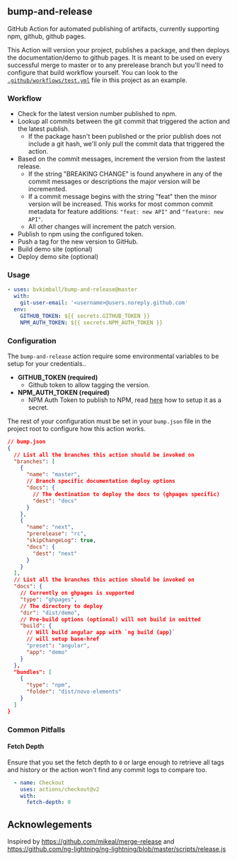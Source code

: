 ## bump-and-release

GitHub Action for automated publishing of artifacts, currently supporting npm, github, github pages.

This Action will version your project, publishes a package, and then deploys the documentation/demo to github pages. It is meant to be used on every successful merge to master or to any prerelease branch but you'll need to configure that build workflow yourself. You can look to the [`.github/workflows/test.yml`](./.github/workflows/test.yml) file in this project as an example.

### Workflow

* Check for the latest version number published to npm.
* Lookup all commits between the git commit that triggered the action and the latest publish.
  * If the package hasn't been published or the prior publish does not include a git hash, we'll
    only pull the commit data that triggered the action.
* Based on the commit messages, increment the version from the lastest release.
  * If the string "BREAKING CHANGE" is found anywhere in any of the commit messages or descriptions the major 
    version will be incremented.
  * If a commit message begins with the string "feat" then the minor version will be increased. This works
    for most common commit metadata for feature additions: `"feat: new API"` and `"feature: new API"`.
  * All other changes will increment the patch version.
* Publish to npm using the configured token.
* Push a tag for the new version to GitHub.
* Build demo site (optional)
* Deploy demo site (optional)

### Usage

```yaml
- uses: bvkimball/bump-and-release@master
  with:
    git-user-email: '<username>@users.noreply.github.com'    
  env:
    GITHUB_TOKEN: ${{ secrets.GITHUB_TOKEN }}
    NPM_AUTH_TOKEN: ${{ secrets.NPM_AUTH_TOKEN }}
```

### Configuration

The `bump-and-release` action require some environmental variables to be setup for your credentials..

* **GITHUB_TOKEN (required)**
  * Github token to allow tagging the version.
* **NPM_AUTH_TOKEN (required)**
  * NPM Auth Token to publish to NPM, read [here](https://docs.github.com/en/actions/configuring-and-managing-workflows/creating-and-storing-encrypted-secrets) how to setup it as a secret.

The rest of your configuration must be set in your `bump.json` file in the project root to configure how this action works.

```json
// bump.json
{
  // List all the branches this action should be invoked on
  "branches": [
    {
      "name": "master",
      // Branch specific documentation deploy options
      "docs": {
        // The destination to deploy the docs to (ghpages specific)
        "dest": "docs"
      }
    },
    {
      "name": "next",
      "prerelease": "rc",
      "skipChangeLog": true,
      "docs": {
        "dest": "next"
      }
    }
  ],
  // List all the branches this action should be invoked on
  "docs": {
    // Currently on ghpages is supported
    "type": "ghpages",
    // The directory to deploy
    "dir": "dist/demo",
    // Pre-build options (optional) will not build in omitted
    "build": {
      // Will build angular app with `ng build {app}`
      // will setup base-href
      "preset": "angular",
      "app": "demo"
    }
  },
  "bundles": [
    {
      "type": "npm",
      "folder": "dist/novo-elements"
    }
  ]
}
```

### Common Pitfalls

#### Fetch Depth

Ensure that you set the fetch depth to `0` or large enough to retrieve all tags and history or the action won't find any commit logs to compare too.

```yaml
  - name: Checkout
    uses: actions/checkout@v2
    with:
      fetch-depth: 0
```


## Acknowlegements

Inspired by https://github.com/mikeal/merge-release and https://github.com/ng-lightning/ng-lightning/blob/master/scripts/release.js
